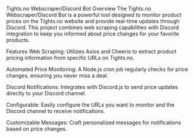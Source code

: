 Tights.no Webscraper/Discord Bot
Overview
The Tights.no Webscraper/Discord Bot is a powerful tool designed to monitor product prices on the Tights.no website and provide real-time updates through Discord. This project combines web scraping capabilities with Discord integration to keep you informed about price changes for your favorite products.

Features
Web Scraping: Utilizes Axios and Cheerio to extract product pricing information from specific URLs on Tights.no.

Automated Price Monitoring: A Node.js cron job regularly checks for price changes, ensuring you never miss a deal.

Discord Notifications: Integrates with Discord.js to send price updates directly to your Discord channel.

Configurable: Easily configure the URLs you want to monitor and the Discord channel to receive notifications.

Customizable Messages: Craft personalized messages for notifications based on price changes.
